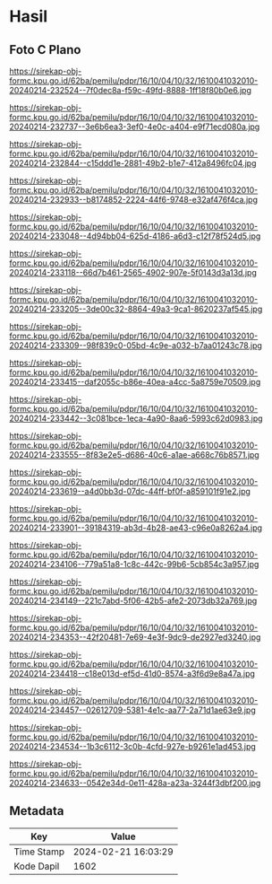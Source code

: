 # Hasil

## Foto C Plano

https://sirekap-obj-formc.kpu.go.id/62ba/pemilu/pdpr/16/10/04/10/32/1610041032010-20240214-232524--7f0dec8a-f59c-49fd-8888-1ff18f80b0e6.jpg

https://sirekap-obj-formc.kpu.go.id/62ba/pemilu/pdpr/16/10/04/10/32/1610041032010-20240214-232737--3e6b6ea3-3ef0-4e0c-a404-e9f71ecd080a.jpg

https://sirekap-obj-formc.kpu.go.id/62ba/pemilu/pdpr/16/10/04/10/32/1610041032010-20240214-232844--c15ddd1e-2881-49b2-b1e7-412a8496fc04.jpg

https://sirekap-obj-formc.kpu.go.id/62ba/pemilu/pdpr/16/10/04/10/32/1610041032010-20240214-232933--b8174852-2224-44f6-9748-e32af476f4ca.jpg

https://sirekap-obj-formc.kpu.go.id/62ba/pemilu/pdpr/16/10/04/10/32/1610041032010-20240214-233048--4d94bb04-625d-4186-a6d3-c12f78f524d5.jpg

https://sirekap-obj-formc.kpu.go.id/62ba/pemilu/pdpr/16/10/04/10/32/1610041032010-20240214-233118--66d7b461-2565-4902-907e-5f0143d3a13d.jpg

https://sirekap-obj-formc.kpu.go.id/62ba/pemilu/pdpr/16/10/04/10/32/1610041032010-20240214-233205--3de00c32-8864-49a3-9ca1-8620237af545.jpg

https://sirekap-obj-formc.kpu.go.id/62ba/pemilu/pdpr/16/10/04/10/32/1610041032010-20240214-233309--98f839c0-05bd-4c9e-a032-b7aa01243c78.jpg

https://sirekap-obj-formc.kpu.go.id/62ba/pemilu/pdpr/16/10/04/10/32/1610041032010-20240214-233415--daf2055c-b86e-40ea-a4cc-5a8759e70509.jpg

https://sirekap-obj-formc.kpu.go.id/62ba/pemilu/pdpr/16/10/04/10/32/1610041032010-20240214-233442--3c081bce-1eca-4a90-8aa6-5993c62d0983.jpg

https://sirekap-obj-formc.kpu.go.id/62ba/pemilu/pdpr/16/10/04/10/32/1610041032010-20240214-233555--8f83e2e5-d686-40c6-a1ae-a668c76b8571.jpg

https://sirekap-obj-formc.kpu.go.id/62ba/pemilu/pdpr/16/10/04/10/32/1610041032010-20240214-233619--a4d0bb3d-07dc-44ff-bf0f-a859101f91e2.jpg

https://sirekap-obj-formc.kpu.go.id/62ba/pemilu/pdpr/16/10/04/10/32/1610041032010-20240214-233901--39184319-ab3d-4b28-ae43-c96e0a8262a4.jpg

https://sirekap-obj-formc.kpu.go.id/62ba/pemilu/pdpr/16/10/04/10/32/1610041032010-20240214-234106--779a51a8-1c8c-442c-99b6-5cb854c3a957.jpg

https://sirekap-obj-formc.kpu.go.id/62ba/pemilu/pdpr/16/10/04/10/32/1610041032010-20240214-234149--221c7abd-5f06-42b5-afe2-2073db32a769.jpg

https://sirekap-obj-formc.kpu.go.id/62ba/pemilu/pdpr/16/10/04/10/32/1610041032010-20240214-234353--42f20481-7e69-4e3f-9dc9-de2927ed3240.jpg

https://sirekap-obj-formc.kpu.go.id/62ba/pemilu/pdpr/16/10/04/10/32/1610041032010-20240214-234418--c18e013d-ef5d-41d0-8574-a3f6d9e8a47a.jpg

https://sirekap-obj-formc.kpu.go.id/62ba/pemilu/pdpr/16/10/04/10/32/1610041032010-20240214-234457--02612709-5381-4e1c-aa77-2a71d1ae63e9.jpg

https://sirekap-obj-formc.kpu.go.id/62ba/pemilu/pdpr/16/10/04/10/32/1610041032010-20240214-234534--1b3c6112-3c0b-4cfd-927e-b9261e1ad453.jpg

https://sirekap-obj-formc.kpu.go.id/62ba/pemilu/pdpr/16/10/04/10/32/1610041032010-20240214-234633--0542e34d-0e11-428a-a23a-3244f3dbf200.jpg


## Metadata

| Key        | Value               |
| ---------- | ------------------- |
| Time Stamp | 2024-02-21 16:03:29 |
| Kode Dapil | 1602                |



